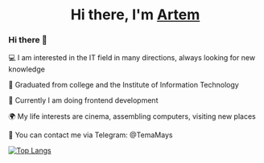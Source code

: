 <h1 align="center">Hi there, I'm <a href="https://github.com/TemaI1">Artem</a>

### Hi there 👋

💻 I am interested in the IT field in many directions, always looking for new knowledge

📖 Graduated from college and the Institute of Information Technology

📝 Currently I am doing frontend development

🌍 My life interests are cinema, assembling computers, visiting new places

📩 You can contact me via Telegram: @TemaMays

[![Top Langs](https://github-readme-stats.vercel.app/api/top-langs/?username=TemaI1&layout=compact)](https://github.com/TemaI1/github-readme-stats)
